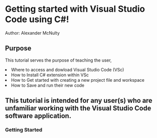 # Getting started with Visual Studio Code using C#!
Author: Alexander McNulty

## Purpose
This tutorial serves the purpose of teaching the user,
  <li>Where to access and dowload Visual Studio Code (VSc)</li>
  <li>How to Install C# extension within VSc </li>
  <li>How to Get started with creating a new project file and workspace</li>
  <li>How to Save and run their new code</li>

</ol>

## This tutorial is intended for any user(s) who are unfamiliar working with the Visual Studio Code software application.

### Getting Started



